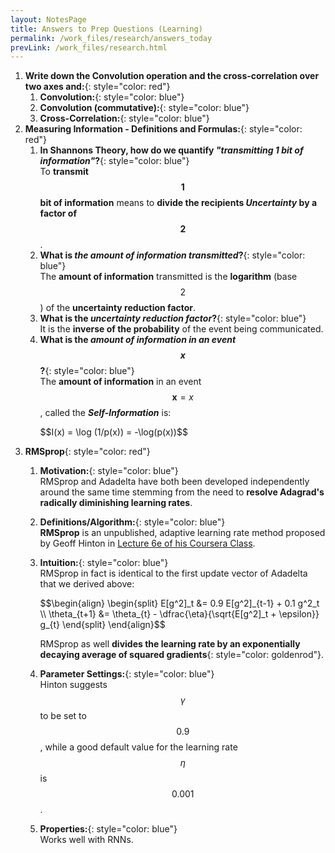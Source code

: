 ```yaml
---
layout: NotesPage
title: Answers to Prep Questions (Learning)
permalink: /work_files/research/answers_today
prevLink: /work_files/research.html
---
```



1. __Write down the Convolution operation and the cross-correlation over two axes and:__{: style="color: red"}  
    1. __Convolution:__{: style="color: blue"}  
    1. __Convolution (commutative):__{: style="color: blue"}  
    1. __Cross-Correlation:__{: style="color: blue"}  
1. __Measuring Information - Definitions and Formulas:__{: style="color: red"}  
    1. __In Shannons Theory, how do we quantify *"transmitting 1 bit of information"*?__{: style="color: blue"}  
        To __transmit $$1$$ bit of information__ means to __divide the recipients *Uncertainty* by a factor of $$2$$__.  
    1. __What is *the amount of information transmitted*?__{: style="color: blue"}  
        The __amount of information__ transmitted is the __logarithm__ (base $$2$$) of the __uncertainty reduction factor__.   
    1. __What is the *uncertainty reduction factor*?__{: style="color: blue"}  
        It is the __inverse of the probability__ of the event being communicated.  
    1. __What is the *amount of information in an event $$x$$*?__{: style="color: blue"}  
        The __amount of information__ in an event $$\mathbf{x} = x$$, called the *__Self-Information__*  is:  
        <p>$$I(x) = \log (1/p(x)) = -\log(p(x))$$</p>  
1. __RMSprop__{: style="color: red"}  
    1. __Motivation:__{: style="color: blue"}  
        RMSprop and Adadelta have both been developed independently around the same time stemming from the need to __resolve Adagrad's radically diminishing learning rates__.  
    1. __Definitions/Algorithm:__{: style="color: blue"}  
        __RMSprop__ is an unpublished, adaptive learning rate method proposed by Geoff Hinton in [Lecture 6e of his Coursera Class](http://www.cs.toronto.edu/~tijmen/csc321/slides/lecture_slides_lec6.pdf).  
    1. __Intuition:__{: style="color: blue"}  
        RMSprop in fact is identical to the first update vector of Adadelta that we derived above:  
        <p>$$\begin{align}  \begin{split}  E[g^2]_t &= 0.9 E[g^2]_{t-1} + 0.1 g^2_t \\  \theta_{t+1} &= \theta_{t} - \dfrac{\eta}{\sqrt{E[g^2]_t + \epsilon}} g_{t}  \end{split}  \end{align}$$</p>  

        RMSprop as well __divides the learning rate by an exponentially decaying average of squared gradients__{: style="color: goldenrod"}.  
    1. __Parameter Settings:__{: style="color: blue"}  
        Hinton suggests $$\gamma$$ to be set to $$0.9$$, while a good default value for the learning rate $$\eta$$ is $$0.001$$.  
    1. __Properties:__{: style="color: blue"}  
        Works well with RNNs.  
